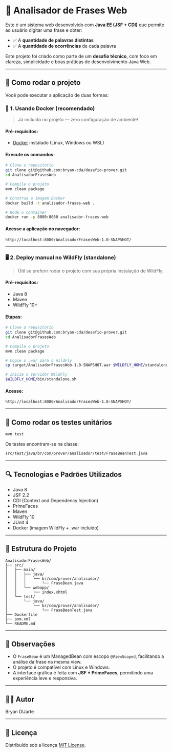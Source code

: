 # 🧠 Analisador de Frases Web

Este é um sistema web desenvolvido com **Java EE (JSF + CDI)** que permite ao usuário digitar uma frase e obter:

- ✅ A **quantidade de palavras distintas**
- ✅ A **quantidade de ocorrências** de cada palavra

Este projeto foi criado como parte de um **desafio técnico**, com foco em clareza, simplicidade e boas práticas de desenvolvimento Java Web.

---

## 🚀 Como rodar o projeto

Você pode executar a aplicação de duas formas:

### 🔧 **1. Usando Docker (recomendado)**

> Já incluído no projeto — zero configuração de ambiente!

#### Pré-requisitos:

- [Docker](https://www.docker.com/) instalado (Linux, Windows ou WSL)

#### Execute os comandos:

```bash
# Clone o repositório
git clone git@github.com:bryan-cda/desafio-prover.git
cd AnalisadorFrasesWeb

# Compile o projeto
mvn clean package

# Construa a imagem Docker
docker build -t analisador-frases-web .

# Rode o container
docker run -p 8080:8080 analisador-frases-web
```

#### Acesse a aplicação no navegador:

```
http://localhost:8080/AnalisadorFrasesWeb-1.0-SNAPSHOT/
```

---

### 🖥️ **2. Deploy manual no WildFly (standalone)**

> Útil se preferir rodar o projeto com sua própria instalação de WildFly.

#### Pré-requisitos:

- Java 8
- Maven
- WildFly 10+

#### Etapas:

```bash
# Clone o repositório
git clone git@github.com:bryan-cda/desafio-prover.git
cd AnalisadorFrasesWeb

# Compile o projeto
mvn clean package

# Copie o .war para o WildFly
cp target/AnalisadorFrasesWeb-1.0-SNAPSHOT.war $WILDFLY_HOME/standalone/deployments/

# Inicie o servidor WildFly
$WILDFLY_HOME/bin/standalone.sh
```

#### Acesse:

```
http://localhost:8080/AnalisadorFrasesWeb-1.0-SNAPSHOT/
```

---

## 🧪 Como rodar os testes unitários

```bash
mvn test
```

Os testes encontram-se na classe:

```
src/test/java/br/com/prover/analisador/test/FraseBeanTest.java
```

---

## 🔍 Tecnologias e Padrões Utilizados

- Java 8
- JSF 2.2
- CDI (Context and Dependency Injection)
- PrimeFaces
- Maven
- WildFly 10
- JUnit 4
- Docker (imagem WildFly + .war incluído)

---

## 📂 Estrutura do Projeto

```
AnalisadorFrasesWeb/
├── src/
│   ├── main/
│   │   ├── java/
│   │   │   └── br/com/prover/analisador/
│   │   │       └── FraseBean.java
│   │   └── webapp/
│   │       └── index.xhtml
│   └── test/
│       └── java/
│           └── br/com/prover/analisador/
│               └── FraseBeanTest.java
├── Dockerfile
├── pom.xml
└── README.md
```

---

## 💬 Observações

- O `FraseBean` é um ManagedBean com escopo `@ViewScoped`, facilitando a análise da frase na mesma view.
- O projeto é compatível com Linux e Windows.
- A interface gráfica é feita com **JSF + PrimeFaces**, permitindo uma experiência leve e responsiva.

---

## 👨‍💻 Autor

Bryan DUarte

---

## 📄 Licença

Distribuído sob a licença [MIT License](LICENSE).
